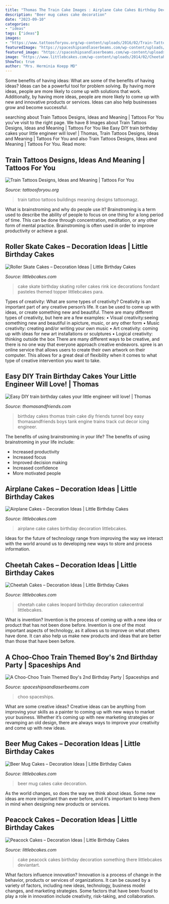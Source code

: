 ```yaml
---
title: "Thomas The Train Cake Images : Airplane Cake Cakes Birthday Decoration Littlebcakes"
description: "Beer mug cakes cake decoration"
date: "2023-09-10"
categories:
- "ideas"
tags: ["ideas"]
images:
- "https://www.tattoosforyou.org/wp-content/uploads/2016/02/Train-Tattoos-Pictures.jpg"
featuredImage: "https://spaceshipsandlaserbeams.com/wp-content/uploads/2015/09/vintage-train-birthday-party-ideas.jpg.jpg"
featured_image: "https://spaceshipsandlaserbeams.com/wp-content/uploads/2015/09/vintage-train-birthday-party-ideas.jpg.jpg"
image: "https://www.littlebcakes.com/wp-content/uploads/2014/02/Cheetah-Cakes-Pictures.jpg"
ShowToc: true
author: "Mrs. Herminia Koepp MD"
---
```



Some benefits of having ideas: What are some of the benefits of having ideas?
Ideas can be a powerful tool for problem solving. By having more ideas, people are more likely to come up with solutions that work. Additionally, by having more ideas, people are more likely to come up with new and innovative products or services. Ideas can also help businesses grow and become successful.

	

		
searching about Train Tattoos Designs, Ideas and Meaning | Tattoos For You you've visit to the right page. We have 8 Images about Train Tattoos Designs, Ideas and Meaning | Tattoos For You like Easy DIY train birthday cakes your little engineer will love! | Thomas, Train Tattoos Designs, Ideas and Meaning | Tattoos For You and also Train Tattoos Designs, Ideas and Meaning | Tattoos For You. Read more:
		
    
## Train Tattoos Designs, Ideas And Meaning | Tattoos For You

<img loading=lazy src="https://www.tattoosforyou.org/wp-content/uploads/2016/02/Train-Tattoos-Pictures.jpg" onerror="this.onerror=null;this.src='https://tse3.mm.bing.net/th?id=OIP.eW1LFGt5beFhZXrg17jQHwHaLz&amp;pid=15.1';" alt="Train Tattoos Designs, Ideas and Meaning | Tattoos For You">

_Source: tattoosforyou.org_

>train tattoo tattoos buildings meaning designs tattoomagz. 

	

What is brainstroming and why do people use it?
Brainstroming is a term used to describe the ability of people to focus on one thing for a long period of time. This can be done through concentration, meditation, or any other form of mental practice. Brainstroming is often used in order to improve productivity or achieve a goal.

    
## Roller Skate Cakes – Decoration Ideas | Little Birthday Cakes

<img loading=lazy src="http://www.littlebcakes.com/wp-content/uploads/2014/01/Roller-Skate-Birthday-Cake.jpg" onerror="this.onerror=null;this.src='https://tse4.mm.bing.net/th?id=OIP.j5iDmI8j7gQtJ4o9ctQFQQHaJ4&amp;pid=15.1';" alt="Roller Skate Cakes – Decoration Ideas | Little Birthday Cakes">

_Source: littlebcakes.com_

>cake skate birthday skating roller cakes rink ice decorations fondant pasteles themed topper littlebcakes para. 

	

Types of creativity: What are some types of creativity?
Creativity is an important part of any creative person’s life. It can be used to come up with ideas, or create something new and beautiful. There are many different types of creativity, but here are a few examples: 
• Visual creativity:seeing something new and beautiful in apicture, music, or any other form 
• Music creativity: creating and/or writing your own music 
• Art creativity: coming up with ideas for new art installations or sculptures 
• Logical creativity: thinking outside the box 
There are many different ways to be creative, and there is no one way that everyone approach creative endeavors. spree is an online service that allows users to create their own artwork on their computer. This allows for a great deal of flexibility when it comes to what type of creative intervention you want to take.

    
## Easy DIY Train Birthday Cakes Your Little Engineer Will Love! | Thomas

<img loading=lazy src="http://www.thomasandfriends.com/en-ca/Images/TNF-Cake-tunnel2-700x467_tcm1108-306079.jpg" onerror="this.onerror=null;this.src='https://tse3.mm.bing.net/th?id=OIP.JzmhjXIKg-fiF9Uzw9DH8wHaJ4&amp;pid=15.1';" alt="Easy DIY train birthday cakes your little engineer will love! | Thomas">

_Source: thomasandfriends.com_

>birthday cakes thomas train cake diy friends tunnel boy easy thomasandfriends boys tank engine trains track cut decor icing engineer. 

	

The benefits of using brainstroming in your life?
The benefits of using brainstroming in your life include: 
- Increased productivity 
- Increased focus 
- Improved decision making 
- Increased confidence 
- More motivated people

    
## Airplane Cakes – Decoration Ideas | Little Birthday Cakes

<img loading=lazy src="http://www.littlebcakes.com/wp-content/uploads/2014/01/Airplane-Cake.jpg" onerror="this.onerror=null;this.src='https://tse2.mm.bing.net/th?id=OIP.1sDVA5_6zAmFto7q6SIQTQHaFj&amp;pid=15.1';" alt="Airplane Cakes – Decoration Ideas | Little Birthday Cakes">

_Source: littlebcakes.com_

>airplane cake cakes birthday decoration littlebcakes. 

	

Ideas for the future of technology range from improving the way we interact with the world around us to developing new ways to store and process information.

    
## Cheetah Cakes – Decoration Ideas | Little Birthday Cakes

<img loading=lazy src="https://www.littlebcakes.com/wp-content/uploads/2014/02/Cheetah-Cakes-Pictures.jpg" onerror="this.onerror=null;this.src='https://tse3.mm.bing.net/th?id=OIP.5NS714f2F-Ea1bpK9q1DSAHaJ4&amp;pid=15.1';" alt="Cheetah Cakes – Decoration Ideas | Little Birthday Cakes">

_Source: littlebcakes.com_

>cheetah cake cakes leopard birthday decoration cakecentral littlebcakes. 

	

What is invention?
Invention is the process of coming up with a new idea or product that has not been done before. Invention is one of the most important aspects of technology, as it allows us to improve on what others have done. It can also help us make new products and ideas that are better than those that have been before.

    
## A Choo-Choo Train Themed Boy&#039;s 2nd Birthday Party | Spaceships And

<img loading=lazy src="https://spaceshipsandlaserbeams.com/wp-content/uploads/2015/09/vintage-train-birthday-party-ideas.jpg.jpg" onerror="this.onerror=null;this.src='https://tse4.mm.bing.net/th?id=OIP.OeAUz8mAzfx6I7NQIovDsgHaLH&amp;pid=15.1';" alt="A Choo-Choo Train Themed Boy&#039;s 2nd Birthday Party | Spaceships and">

_Source: spaceshipsandlaserbeams.com_

>choo spaceships. 

	

What are some creative ideas?
Creative ideas can be anything from improving your skills as a painter to coming up with new ways to market your business. Whether it’s coming up with new marketing strategies or revamping an old design, there are always ways to improve your creativity and come up with new ideas.

    
## Beer Mug Cakes – Decoration Ideas | Little Birthday Cakes

<img loading=lazy src="http://www.littlebcakes.com/wp-content/uploads/2014/02/Beer-Mug-Cakes-993x1024.jpg" onerror="this.onerror=null;this.src='https://tse4.mm.bing.net/th?id=OIP.McUVRECREx_0JR_V0CrydgHaHo&amp;pid=15.1';" alt="Beer Mug Cakes – Decoration Ideas | Little Birthday Cakes">

_Source: littlebcakes.com_

>beer mug cakes cake decoration. 

	

As the world changes, so does the way we think about ideas. Some new ideas are more important than ever before, and it's important to keep them in mind when designing new products or services.

    
## Peacock Cakes – Decoration Ideas | Little Birthday Cakes

<img loading=lazy src="http://www.littlebcakes.com/wp-content/uploads/2014/02/Peacock-Wedding-Cake.jpg" onerror="this.onerror=null;this.src='https://tse2.mm.bing.net/th?id=OIP.aCmNiS_BISVzZcOxCU_8UAHaJ4&amp;pid=15.1';" alt="Peacock Cakes – Decoration Ideas | Little Birthday Cakes">

_Source: littlebcakes.com_

>cake peacock cakes birthday decoration something there littlebcakes deviantart. 

	

What factors influence innovation?
Innovation is a process of change in the behavior, products or services of organizations. It can be caused by a variety of factors, including new ideas, technology, business model changes, and marketing strategies.
Some factors that have been found to play a role in innovation include creativity, risk-taking, and collaboration.

